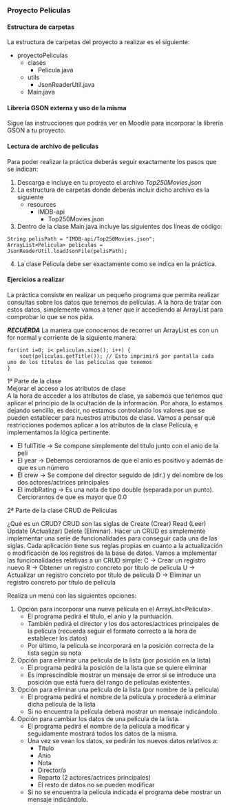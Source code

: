 ### Proyecto Peliculas

#### Estructura de carpetas
La estructura de carpetas del proyecto a realizar es el siguiente:

- proyectoPeliculas
  - clases
    - Pelicula.java
  - utils
    - JsonReaderUtil.java
  - Main.java

#### Librería GSON externa y uso de la misma

Sigue las instrucciones que podrás ver en Moodle para incorporar la librería GSON a tu proyecto.

#### Lectura de archivo de peliculas

Para poder realizar la práctica deberás seguir exactamente los pasos que se indican:
1. Descarga e incluye en tu proyecto el archivo *Top250Movies.json*
2. La estructura de carpetas donde deberás incluir dicho archivo es la siguiente
   - resources
     - IMDB-api
       - Top250Movies.json
3. Dentro de la clase Main.java incluye las siguientes dos líneas de código:
```java:
String pelisPath = "IMDB-api/Top250Movies.json";
ArrayList<Pelicula> peliculas = JsonReaderUtil.loadJsonFile(pelisPath);
```
4. La clase Pelicula debe ser exactamente como se indica en la práctica.

#### Ejercicios a realizar

La práctica consiste en realizar un pequeño programa que permita realizar consultas sobre los datos que tenemos de películas. 
A la hora de tratar con estos datos, simplemente vamos a tener que ir accediendo al ArrayList para comprobar lo que se nos pida.

***RECUERDA***
La manera que conocemos de recorrer un ArrayList es con un for normal y corriente de la siguiente manera:
```java:
for(int i=0; i< peliculas.size(); i++) {
    sout(peliculas.getTitle()); // Esto imprimirá por pantalla cada uno de los títulos de las películas que tenemos 
}
```
1ª Parte de la clase  
Mejorar el acceso a los atributos de clase  
A la hora de acceder a los atributos de clase, ya sabemos que tenemos que aplicar el principio de la
ocultación de la información. Por ahora, lo estamos dejando sencillo, es decir, no estamos controlando
los valores que se pueden establecer para nuestros atributos de clase. Vamos a pensar qué restricciones
podemos aplicar a los atributos de la clase Película, e implementamos la lógica pertinente.
- El fullTitle -> Se compone simplemente del titulo junto con el anio de la peli
- El year -> Debemos cerciorarnos de que el anio es positivo y además de que es un número
- El crew -> Se compone del director seguido de (dir.) y del nombre de los dos actores/actrices principales
- El imdbRating -> Es una nota de tipo double (separada por un punto). Cerciorarnos de que es mayor que 0.0

2ª Parte de la clase
CRUD de Peliculas

¿Qué es un CRUD?
CRUD son las siglas de Create (Crear) Read (Leer) Update (Actualizar) Delete (Eliminar).
Hacer un CRUD es simplemente implementar una serie de funcionalidades para conseguir cada una
de las siglas.
Cada aplicación tiene sus reglas propias en cuanto a la actualización o modificación de los registros
de la base de datos.
Vamos a implementar las funcionalidades relativas a un CRUD simple:
C -> Crear un registro nuevo
R -> Obtener un registro concreto por título de película
U -> Actualizar un registro concreto por título de película
D -> Eliminar un registro concreto por título de película


Realiza un menú con las siguientes opciones:

1. Opción para incorporar una nueva película en el ArrayList\<Pelicula>.
   - El programa pedirá el título, el anio y la puntuación.
   - También pedirá el director y los dos actores/actrices principales de la película (recuerda seguir el formato correcto a la hora de establecer los datos)
   - Por último, la película se incorporará en la posición correcta de la lista según su nota
2. Opción para eliminar una película de la lista (por posición en la lista)
   - El programa pedirá la posición de la lista que se quiere eliminar
   - Es imprescindible mostrar un mensaje de error si se introduce una posición que está fuera del rango de películas existentes.
3. Opción para eliminar una película de la lista (por nombre de la película)
   - El programa pedirá el nombre de la película y procederá a eliminar dicha película de la lista
   - Si no encuentra la película deberá mostrar un mensaje indicándolo.
4. Opción para cambiar los datos de una película de la lista.
   - El programa pedirá el nombre de la película a modificar y seguidamente mostrará todos los datos de la misma.
   - Una vez se vean los datos, se pedirán los nuevos datos relativos a:
     - Título
     - Anio
     - Nota
     - Director/a
     - Reparto (2 actores/actrices principales)
     - El resto de datos no se pueden modificar
   - Si no se encuentra la película indicada el programa debe mostrar un mensaje indicándolo.